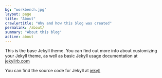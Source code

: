 ```yaml
---
bg: "workbench.jpg"
layout: page
title: "About"
crawlertitle: "Why and how this blog was created"
permalink: /about/
summary: "About this blog"
active: about
---
```


This is the base Jekyll theme. You can find out more info about customizing your Jekyll theme, as well as basic Jekyll usage documentation at [jekyllrb.com](http://jekyllrb.com/)

You can find the source code for Jekyll at 
[jekyll](https://github.com/wnglmng/wnglmng.github.io)
